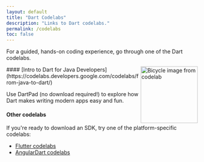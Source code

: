 ```yaml
---
layout: default
title: "Dart Codelabs"
description: "Links to Dart codelabs."
permalink: /codelabs
toc: false
---
```


For a guided, hands-on coding experience,
go through one of the Dart codelabs.

<img src="https://webdev.dartlang.org/codelabs/images/from-java-to-dart.png" width="150px" alt="Bicycle image from codelab" align="right">
#### [Intro to Dart for Java Developers](https://codelabs.developers.google.com/codelabs/from-java-to-dart/)


Use DartPad (no download required!) to explore how
Dart makes writing modern apps easy and fun.

#### Other codelabs

If you're ready to download an SDK, try one of the platform-specific codelabs:

* [Flutter codelabs](https://flutter.io/docs)
* [AngularDart codelabs](https://webdev.dartlang.org/codelabs)

